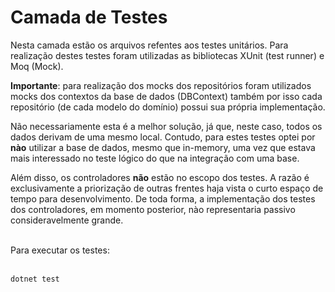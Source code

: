 Camada de Testes
===

Nesta camada estão os arquivos refentes aos testes unitários.
Para realização destes testes foram utilizadas as bibliotecas XUnit (test runner) e Moq (Mock).

**Importante**: para realização dos mocks dos repositórios foram utilizados mocks dos contextos da base de dados (DBContext) também por isso cada repositório (de cada modelo do domínio) possui sua própria implementação.

Não necessariamente esta é a melhor solução, já que, neste caso, todos os dados derivam de uma mesmo local. Contudo, para estes testes optei por **nào** utilizar a base de dados, mesmo que in-memory, uma vez que estava mais interessado no teste lógico do que na integração com uma base.

Além disso, os controladores **não** estão no escopo dos testes. A razão é exclusivamente a priorização de outras frentes haja vista o curto espaço de tempo para desenvolvimento. De toda forma, a implementação dos testes dos controladores, em momento posterior, nào representaria passivo consideravelmente grande. 

<br />
Para executar os testes:
<br /><br />

```dotnet test```